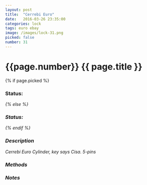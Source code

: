 ```yaml
---
layout: post
title:  "Cerrebi Euro"
date:   2016-03-26 23:35:00
categories: lock
tags: euro ebay
image: /images/lock-31.png
picked: false
number: 31
---
```


# {{page.number}} {{ page.title }}

{% if page.picked %}
### Status: <i class="fa fa-unlock"/>
{% else %}
### Status: <i class="fa fa-lock"/>
{% endif %}

### Description

Cerrebi Euro Cylinder, key says Cisa. 5-pins

### Methods

### Notes
